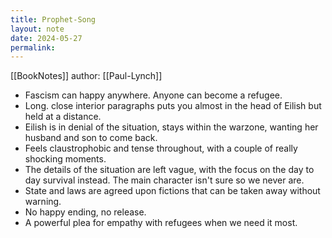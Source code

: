 ```yaml
---
title: Prophet-Song
layout: note
date: 2024-05-27
permalink:
---
```


[[BookNotes]] 
author: [[Paul-Lynch]]

- Fascism can happy anywhere. Anyone can become a refugee. 
- Long. close interior paragraphs  puts you almost in the head of Eilish but held at a distance.
- Eilish is in denial of the situation, stays within the warzone, wanting her husband and son to come back. 
- Feels claustrophobic and tense throughout, with a couple of really shocking moments. 
- The details of the situation are left vague, with the focus on the day to day survival instead. The main character isn't sure so we never are. 
- State and laws are agreed upon fictions that can be taken away without warning. 
- No happy ending, no release.
- A powerful plea for empathy with refugees when we need it most.